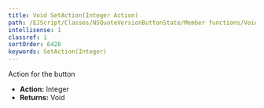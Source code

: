 ```yaml
---
title: Void SetAction(Integer Action)
path: /EJScript/Classes/NSQuoteVersionButtonState/Member functions/Void SetAction(Integer p_0)
intellisense: 1
classref: 1
sortOrder: 6428
keywords: SetAction(Integer)
---
```



Action for the button



* **Action:** Integer
* **Returns:** Void


